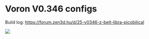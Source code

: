 # Voron V0.346 configs

Build log: https://forum.zen3d.hu/d/25-v0346-z-belt-libra-picobilical

![](https://forum.zen3d.hu/assets/files/2023-02-14/1676392509-259489-dsc-4150.jpg)
